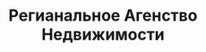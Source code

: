 --- 
title: "Регианальное Агенство Недвижимости" 
site: "http://www.regional-realestate.com" 
town: "Симферополь" 
tel: ["+38 099 064 83 37"] 
address: "Россия, Республика Крым, г.Симферополь пр. Победы 62, 1этаж" 
mail: "regionan@ukr.net" 
--- 